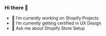### Hi there 👋
- 🔭 I’m currently working on Shopify Projects
- 🌱 I’m currently getting certified in UX Design
- 💬 Ask me about Shopify Store Setup
<!--
**DevThorough/DevThorough** is a ✨ _special_ ✨ repository because its `README.md` (this file) appears on your GitHub profile.

Here are some ideas to get you started:

- 🔭 I’m currently working on Shopify Projects
- 🌱 I’m currently learning Javascript
- 👯 I’m looking to collaborate on ...
- 🤔 I’m looking for help with ...
- 💬 Ask me about Shopify Store Setup
- 📫 How to reach me: ...
- 😄 Pronouns: ...
- ⚡ Fun fact: ...
-->
